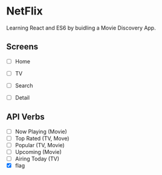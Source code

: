 # NetFlix

Learning React and ES6 by buidling a Movie Discovery App.

## Screens

- [ ]  Home
- [ ]  TV
- [ ]  Search
- [ ]  Detail 


## API Verbs

- [ ]  Now Playing (Movie)
- [ ]  Top Rated (TV, Move)
- [ ]  Popular (TV, Movie)
- [ ]  Upcoming (Movie)
- [ ]  Airing Today (TV)
- [x]  flag